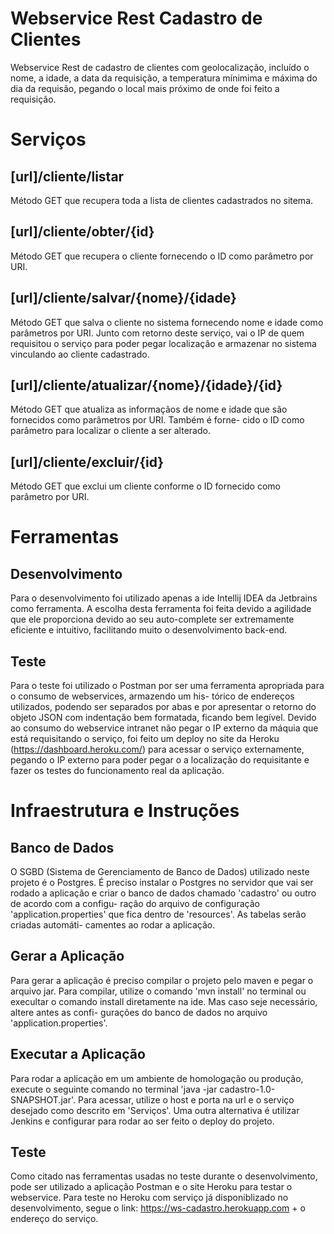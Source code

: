 Webservice Rest Cadastro de Clientes
================================================
Webservice Rest de cadastro de clientes com geolocalização, incluído o nome, a idade, a data da requisição, a temperatura
mínimima e máxima do dia da requisão, pegando o local mais próximo de onde foi feito a requisição.

Serviços
================================================

[url]/cliente/listar
--------------------------------------------------------------------------------------------------
Método GET que recupera toda a lista de clientes cadastrados no sitema.

[url]/cliente/obter/{id}
--------------------------------------------------------------------------------------------------
Método GET que recupera o cliente fornecendo o ID como parâmetro por URI.

[url]/cliente/salvar/{nome}/{idade}
--------------------------------------------------------------------------------------------------
Método GET que salva o cliente no sistema fornecendo nome e idade como parâmetros por URI.
Junto com retorno deste serviço, vai o IP de quem requisitou o serviço para poder pegar localização e armazenar no sistema
vinculando ao cliente cadastrado.

[url]/cliente/atualizar/{nome}/{idade}/{id}
--------------------------------------------------------------------------------------------------
Método GET que atualiza as informaçãos de nome e idade que são fornecidos como parâmetros por URI. Também é forne-
cido o ID como parâmetro para localizar o cliente a ser alterado.

[url]/cliente/excluir/{id}
--------------------------------------------------------------------------------------------------
Método GET que exclui um cliente conforme o ID fornecido como parâmetro por URI.

Ferramentas
================================================

Desenvolvimento
--------------------------------------------------------------------------------------------------
Para o desenvolvimento foi utilizado apenas a ide Intellij IDEA da Jetbrains como ferramenta. A escolha desta ferramenta foi
feita devido a agilidade que ele proporciona devido ao seu auto-complete ser extremamente eficiente e intuitivo, facilitando
muito o desenvolvimento back-end.

Teste
--------------------------------------------------------------------------------------------------
Para o teste foi utilizado o Postman por ser uma ferramenta apropriada para o consumo de webservices, armazendo um his-
tórico de endereços utilizados, podendo ser separados por abas e por apresentar o retorno do objeto JSON com indentação
bem formatada, ficando bem legível.
Devido ao consumo do webservice intranet não pegar o IP externo da máquia que está requisitando o serviço, foi feito um
deploy no site da Heroku (https://dashboard.heroku.com/) para acessar o serviço externamente, pegando o IP externo para
poder pegar o a localização do requisitante e fazer os testes do funcionamento real da aplicação.

Infraestrutura e Instruções
================================================

Banco de Dados
--------------------------------------------------------------------------------------------------
O SGBD (Sistema de Gerenciamento de Banco de Dados) utilizado neste projeto é o Postgres. É preciso instalar o Postgres
no servidor que vai ser rodado a aplicação e criar o banco de dados chamado 'cadastro' ou outro de acordo com a configu-
ração do arquivo de configuração 'application.properties' que fica dentro de 'resources'. As tabelas serão criadas automáti-
camentes ao rodar a aplicação.

Gerar a Aplicação
--------------------------------------------------------------------------------------------------
Para gerar a aplicação é preciso compilar o projeto pelo maven e pegar o arquivo jar. Para compilar, utilize o comando
'mvn install' no terminal ou execultar o comando install diretamente na ide. Mas caso seje necessário, altere antes as confi-
gurações do banco de dados no arquivo 'application.properties'.

Executar a Aplicação
--------------------------------------------------------------------------------------------------
Para rodar a aplicação em um ambiente de homologação ou produção, execute o seguinte comando no terminal
'java -jar cadastro-1.0-SNAPSHOT.jar'.
Para acessar, utilize o host e porta na url e o serviço desejado como descrito em 'Serviços'.
Uma outra alternativa é utilizar Jenkins e configurar para rodar ao ser feito o deploy do projeto.

Teste
--------------------------------------------------------------------------------------------------
Como citado nas ferramentas usadas no teste durante o desenvolvimento, pode ser utilizado a aplicação Postman e o site
Heroku para testar o webservice.
Para teste no Heroku com serviço já disponiblizado no desenvolvimento, segue o link:
https://ws-cadastro.herokuapp.com + o endereço do serviço.
